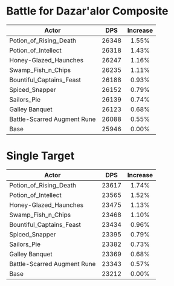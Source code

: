 # Battle for Dazar'alor Composite
| Actor | DPS | Increase |
|---|:---:|:---:|
|Potion_of_Rising_Death|26348|1.55%|
|Potion_of_Intellect|26318|1.43%|
|Honey-Glazed_Haunches|26247|1.16%|
|Swamp_Fish_n_Chips|26235|1.11%|
|Bountiful_Captains_Feast|26188|0.93%|
|Spiced_Snapper|26152|0.79%|
|Sailors_Pie|26139|0.74%|
|Galley Banquet|26123|0.68%|
|Battle-Scarred Augment Rune|26088|0.55%|
|Base|25946|0.00%|

# Single Target
| Actor | DPS | Increase |
|---|:---:|:---:|
|Potion_of_Rising_Death|23617|1.74%|
|Potion_of_Intellect|23565|1.52%|
|Honey-Glazed_Haunches|23475|1.13%|
|Swamp_Fish_n_Chips|23468|1.10%|
|Bountiful_Captains_Feast|23434|0.96%|
|Spiced_Snapper|23395|0.79%|
|Sailors_Pie|23382|0.73%|
|Galley Banquet|23369|0.68%|
|Battle-Scarred Augment Rune|23343|0.57%|
|Base|23212|0.00%|

